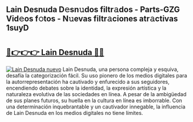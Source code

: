 ## Lain Desnuda D𝚎sn𝚞dos filtr𝚊dos - Parts-GZG Vid𝚎os f𝚘tos - N𝚞evas filtr𝚊ciones atr𝚊ctivas 1suyD

# <h2><a href="http://mb3cvg.tromn.icu/?c=Lain+Desnuda">🔗👉👉👉 Lain Desnuda 🔗🔗</a></h2>

[![Lain Desnuda nuevo](https://i.imgur.com/pEAQMta.gif)](http://mb3cvg.tromn.icu/?c=Lain+Desnuda)
Lain Desnuda, una persona compleja y esquiva, desafía la categorización fácil. Su uso pionero de los medios digitales para la autorrepresentación ha cautivado y enfurecido a sus seguidores, encendiendo debates sobre la identidad, la expresión artística y la naturaleza evolutiva de las sociedades en línea. A pesar de la ambigüedad de sus planes futuros, su huella en la cultura en línea es imborrable. Con una determinación inquebrantable y un cautivador innegable, la influencia de Lain Desnuda en los medios digitales no tiene límites.
